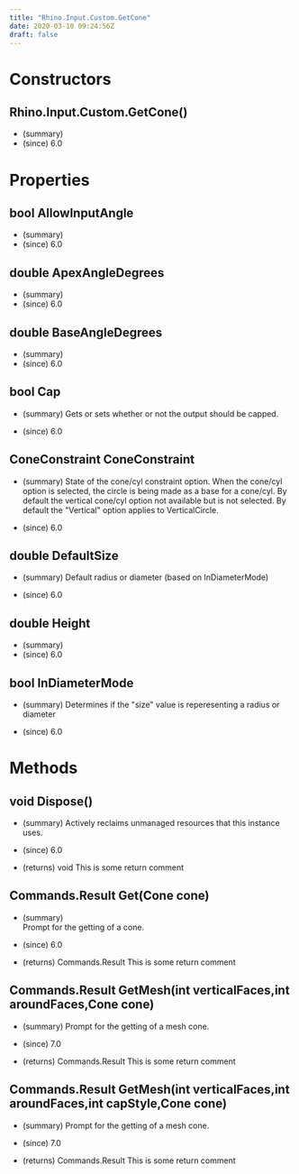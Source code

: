 ```yaml
---
title: "Rhino.Input.Custom.GetCone"
date: 2020-03-10 09:24:56Z
draft: false
---
```


# Constructors
## Rhino.Input.Custom.GetCone()
- (summary) 
- (since) 6.0
# Properties
## bool AllowInputAngle
- (summary) 
- (since) 6.0
## double ApexAngleDegrees
- (summary) 
- (since) 6.0
## double BaseAngleDegrees
- (summary) 
- (since) 6.0
## bool Cap
- (summary) 
     Gets or sets whether or not the output should be capped.
     
- (since) 6.0
## ConeConstraint ConeConstraint
- (summary) 
     State of the cone/cyl constraint option. When the cone/cyl option is
     selected, the circle is being made as a base for a cone/cyl.
     By default the vertical cone/cyl option not available but is not
     selected.  By default the "Vertical" option applies to VerticalCircle.
     
- (since) 6.0
## double DefaultSize
- (summary) 
     Default radius or diameter (based on InDiameterMode)
     
- (since) 6.0
## double Height
- (summary) 
- (since) 6.0
## bool InDiameterMode
- (summary) 
     Determines if the "size" value is reperesenting a radius or diameter
     
- (since) 6.0
# Methods
## void Dispose()
- (summary) 
     Actively reclaims unmanaged resources that this instance uses.
     
- (since) 6.0
- (returns) void This is some return comment
## Commands.Result Get(Cone cone)
- (summary)  
     Prompt for the getting of a cone. 
     
- (since) 6.0
- (returns) Commands.Result This is some return comment
## Commands.Result GetMesh(int verticalFaces,int aroundFaces,Cone cone)
- (summary) 
     Prompt for the getting of a mesh cone.
     
- (since) 7.0
- (returns) Commands.Result This is some return comment
## Commands.Result GetMesh(int verticalFaces,int aroundFaces,int capStyle,Cone cone)
- (summary) 
     Prompt for the getting of a mesh cone.
     
- (since) 7.0
- (returns) Commands.Result This is some return comment
